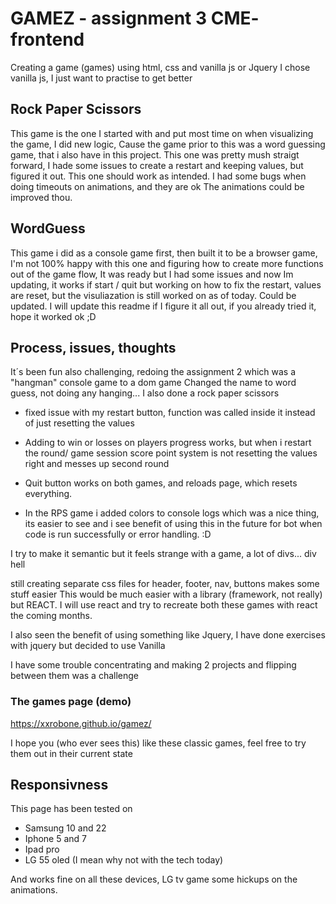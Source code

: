 # GAMEZ - assignment 3 CME- frontend

Creating a game (games) using html, css and vanilla js or Jquery
I chose vanilla js, I just want to practise to get better

## Rock Paper Scissors
This game is the one I started with and put most time on when visualizing the game, I did new logic,
Cause the game prior to this was a word guessing game, that i also have in this project. 
This one was pretty mush straigt forward, I hade some issues to create a restart and keeping values,
but figured it out. 
This one should work as intended. I had some bugs when doing timeouts on animations, and they are ok
The animations could be improved thou. 

## WordGuess
This game i did as a console game first, then built it to be a browser game, 
I'm not 100% happy with this one and figuring how to create more functions out of the game flow,
It was ready but I had some issues and now Im updating, it works if start / quit but working on how to fix the 
restart, values are reset, but the visuliazation is still worked on as of today. Could be updated. 
I will update this readme if I figure it all out, if you already tried it, hope it worked ok ;D

## Process, issues, thoughts

It´s been fun also challenging, redoing the assignment 2 which was a "hangman" console game to a dom game
Changed the name to word guess, not doing any hanging...
I also done a rock paper scissors
- fixed issue with my restart button, function was called inside
it instead of just resetting the values 

- Adding to win or losses on players progress works, but when i restart the round/ game session score point system is not 
resetting the values right and messes up second round

- Quit button works on both games, and reloads page, which resets everything.

- In the RPS game i added colors to console logs which was a nice thing, its easier to see and i see benefit of using this in the future
for bot when code is run successfully or error handling. :D

I try to make it semantic but it feels strange with a game, a lot of divs... div hell 

still creating separate css files for header, footer, nav, buttons makes some stuff easier
This would be much easier with a library (framework, not really) but REACT. I will use react 
and try to recreate both these games with react the coming months. 

I also seen the benefit of using something like Jquery, I have done exercises with jquery but decided to use Vanilla

I have some trouble concentrating and making 2 projects and flipping between them was a challenge

### The games page (demo)

https://xxrobone.github.io/gamez/

I hope you (who ever sees this) like these classic games, feel free to try them out in their current state

## Responsivness

This page has been tested on 
- Samsung 10 and 22
- Iphone 5 and 7
- Ipad pro
- LG 55 oled (I mean why not with the tech today)

And works fine on all these devices, LG tv game some hickups on the animations. 

